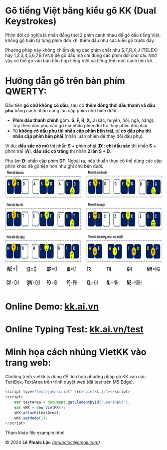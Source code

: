 # Gõ tiếng Việt bằng kiểu gõ KK (Dual Keystrokes)

Phím đôi có nghĩa là nhấn đồng thời 2 phím cạnh nhau để gõ dấu tiếng Việt, không gõ tuần tự từng phím đơn khi thêm dấu như các kiểu gõ trước đây.

Phương pháp này không chiếm dụng các phím chết như S,F,R,X,J (TELEX) hay 1,2,3,4,5,6,7,8 (VNI) để gõ dấu mà chỉ dùng các phím đôi chữ cái. Nhờ vậy có thể gõ văn bản hỗn hợp tiếng Việt và tiếng Anh một cách tiện lợi.

# Hướng dẫn gõ trên bàn phím QWERTY:
Đầu tiên **gõ chữ không có dấu**, sau đó **thêm đồng thời dấu thanh và dấu phụ** bằng cách nhấn cùng lúc cặp phím như hình dưới.
- **Phím dấu thanh chính** gồm: **S, F, R, X, J** (sắc, huyền, hỏi, ngã, nặng). Tùy theo dấu phụ cần gõ mà nhấn phím đôi trái hay phím đôi phải.
- Từ **không có dấu phụ thì nhấn cặp phím bên trái**, từ **có dấu phụ thì nhấn cặp phím bên phải** (nhấn luân phiên để thay đổi dấu phụ).

Ví dụ: **dấu sắc có mũ** thì nhấn **S** + phím phải (**D**); **chỉ dấu sắc** thì nhấn **S** + phím trái (**A**); **dấu sắc có trăng** thì nhấn **2 lần S + D**.

Phụ âm **Đ**: nhấn cặp phím **DF**. Ngoài ra, nếu thuần thục có thể dùng các cặp phím khác để gõ tiện hơn như ghi chú bên dưới.
<img src="kk_layout_basic.jpg" width="800" height="300"/>
<img src="kk_layout_extended.jpg" width="800" height="80"/>

# Online Demo: [kk.ai.vn](https://kk.ai.vn)

# Online Typing Test: [kk.ai.vn/test](https://kk.ai.vn/test)

# Minh họa cách nhúng VietKK vào trang web:
Chương trình vietkk.js dùng để tích hợp phương pháp gõ KK vào các TextBox, TextArea trên trình duyệt web (đã test trên MS Edge).
```javascript
<script type="text/javascript" src="vietkk.js"></script>
<script>
    var textArea = document.getElementById("userInput");
    var vKK = new VietKK();
    vKK.attach(textArea);
    vKK.setMode(1);
</script>
```
Tham khảo file example.html

© 2024 **Lê Phước Lộc** *(phuocloc@gmail.com)*
